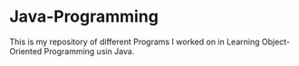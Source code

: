 # Java-Programming
This is my repository of different Programs I worked on in Learning Object-Oriented Programming usin Java.
